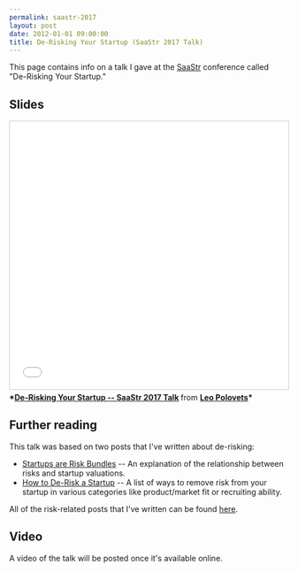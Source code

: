```yaml
---
permalink: saastr-2017
layout: post
date: 2012-01-01 09:00:00
title: De-Risking Your Startup (SaaStr 2017 Talk)
---
```

This page contains info on a talk I gave at the <a href="http://saastrannual.com/" target="_blank">SaaStr</a> conference called "De-Risking Your Startup."

## Slides
 <iframe src="//www.slideshare.net/slideshow/embed_code/key/C9Xw148vkoryo0" width="595" height="485" frameborder="0" marginwidth="0" marginheight="0" scrolling="no" style="border:1px solid #CCC; border-width:1px; margin-bottom:5px; max-width: 100%;" allowfullscreen> </iframe> <div style="margin-bottom:5px"> <strong> *<a href="//www.slideshare.net/secret/C9Xw148vkoryo0" title="De-Risking Your Startup -- SaaStr 2017 Talk" target="_blank">De-Risking Your Startup -- SaaStr 2017 Talk</a> </strong> from <strong><a target="_blank" href="//www.slideshare.net/lpolovets">Leo Polovets</a>*</strong> </div>

## Further reading
This talk was based on two posts that I've written about de-risking:

* <a href="https://codingvc.com/startups-are-risk-bundles/" target="_blank">Startups are Risk Bundles</a> -- An explanation of the relationship between risks and startup valuations.
* <a href="https://codingvc.com/how-to-de-risk-a-startup/" target="_blank">How to De-Risk a Startup</a> -- A list of ways to remove risk from your startup in various categories like product/market fit or recruiting ability.

All of the risk-related posts that I've written can be found <a href="https://codingvc.com/tag/de-risking" target="_blank">here</a>.

## Video
A video of the talk will be posted once it's available online.